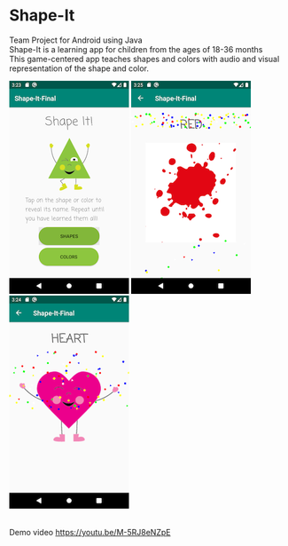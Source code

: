 # Shape-It

Team Project for Android using Java<br>
Shape-It is a learning app for children from the ages of 18-36 months<br>
This game-centered app teaches shapes and colors with audio and visual representation of the shape and color.<br>

![Splash Screen](/images/splash_screen.png) 
![Red color](/images/red_color_celebrate.png)
![Pink Heart](/images/pink_heart.png)

<br>Demo video https://youtu.be/M-5RJ8eNZpE
